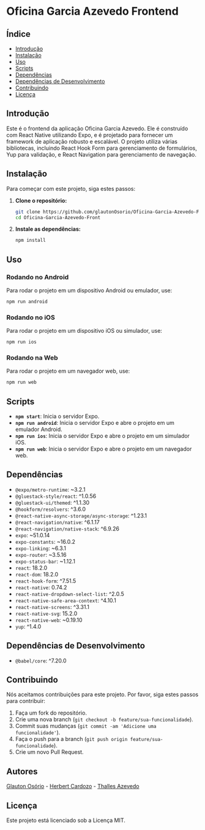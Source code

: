 # Oficina Garcia Azevedo Frontend

## Índice

- [Introdução](#introdução)
- [Instalação](#instalação)
- [Uso](#uso)
- [Scripts](#scripts)
- [Dependências](#dependências)
- [Dependências de Desenvolvimento](#dependências-de-desenvolvimento)
- [Contribuindo](#contribuindo)
- [Licença](#licença)

## Introdução

Este é o frontend da aplicação Oficina Garcia Azevedo. Ele é construído com React Native utilizando Expo, e é projetado para fornecer um framework de aplicação robusto e escalável. O projeto utiliza várias bibliotecas, incluindo React Hook Form para gerenciamento de formulários, Yup para validação, e React Navigation para gerenciamento de navegação.

## Instalação

Para começar com este projeto, siga estes passos:

1. **Clone o repositório:**

   ```sh
   git clone https://github.com/glautonOsorio/Oficina-Garcia-Azevedo-Front.git
   cd Oficina-Garcia-Azevedo-Front
   ```

2. **Instale as dependências:**

   ```sh
   npm install
   ```

## Uso

### Rodando no Android

Para rodar o projeto em um dispositivo Android ou emulador, use:

```sh
npm run android
```

### Rodando no iOS

Para rodar o projeto em um dispositivo iOS ou simulador, use:

```sh
npm run ios
```

### Rodando na Web

Para rodar o projeto em um navegador web, use:

```sh
npm run web
```

## Scripts

- **`npm start`**: Inicia o servidor Expo.
- **`npm run android`**: Inicia o servidor Expo e abre o projeto em um emulador Android.
- **`npm run ios`**: Inicia o servidor Expo e abre o projeto em um simulador iOS.
- **`npm run web`**: Inicia o servidor Expo e abre o projeto em um navegador web.

## Dependências

- `@expo/metro-runtime`: ~3.2.1
- `@gluestack-style/react`: ^1.0.56
- `@gluestack-ui/themed`: ^1.1.30
- `@hookform/resolvers`: ^3.6.0
- `@react-native-async-storage/async-storage`: ^1.23.1
- `@react-navigation/native`: ^6.1.17
- `@react-navigation/native-stack`: ^6.9.26
- `expo`: ~51.0.14
- `expo-constants`: ~16.0.2
- `expo-linking`: ~6.3.1
- `expo-router`: ~3.5.16
- `expo-status-bar`: ~1.12.1
- `react`: 18.2.0
- `react-dom`: 18.2.0
- `react-hook-form`: ^7.51.5
- `react-native`: 0.74.2
- `react-native-dropdown-select-list`: ^2.0.5
- `react-native-safe-area-context`: ^4.10.1
- `react-native-screens`: ^3.31.1
- `react-native-svg`: 15.2.0
- `react-native-web`: ~0.19.10
- `yup`: ^1.4.0

## Dependências de Desenvolvimento

- `@babel/core`: ^7.20.0

## Contribuindo

Nós aceitamos contribuições para este projeto. Por favor, siga estes passos para contribuir:

1. Faça um fork do repositório.
2. Crie uma nova branch (`git checkout -b feature/sua-funcionalidade`).
3. Commit suas mudanças (`git commit -am 'Adicione uma funcionalidade'`).
4. Faça o push para a branch (`git push origin feature/sua-funcionalidade`).
5. Crie um novo Pull Request.

## Autores

[Glauton Osório](https://github.com/glautonOsorio) -
[Herbert Cardozo](https://github.com/HerbCyor) -
[Thalles Azevedo](https://github.com/TThaz)

## Licença

Este projeto está licenciado sob a Licença MIT.

